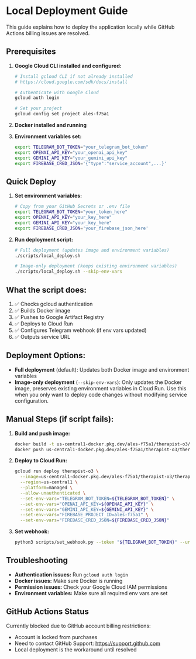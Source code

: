 # Local Deployment Guide

This guide explains how to deploy the application locally while GitHub Actions billing issues are resolved.

## Prerequisites

1. **Google Cloud CLI installed and configured:**
   ```bash
   # Install gcloud CLI if not already installed
   # https://cloud.google.com/sdk/docs/install
   
   # Authenticate with Google Cloud
   gcloud auth login
   
   # Set your project
   gcloud config set project ales-f75a1
   ```

2. **Docker installed and running**

3. **Environment variables set:**
   ```bash
   export TELEGRAM_BOT_TOKEN="your_telegram_bot_token"
   export OPENAI_API_KEY="your_openai_api_key"
   export GEMINI_API_KEY="your_gemini_api_key"
   export FIREBASE_CRED_JSON='{"type":"service_account",...}'
   ```

## Quick Deploy

1. **Set environment variables:**
   ```bash
   # Copy from your GitHub Secrets or .env file
   export TELEGRAM_BOT_TOKEN="your_token_here"
   export OPENAI_API_KEY="your_key_here"
   export GEMINI_API_KEY="your_key_here"
   export FIREBASE_CRED_JSON='your_firebase_json_here'
   ```

2. **Run deployment script:**
   ```bash
   # Full deployment (updates image and environment variables)
   ./scripts/local_deploy.sh
   
   # Image-only deployment (keeps existing environment variables)
   ./scripts/local_deploy.sh --skip-env-vars
   ```

## What the script does:

1. ✅ Checks gcloud authentication
2. ✅ Builds Docker image
3. ✅ Pushes to Google Artifact Registry
4. ✅ Deploys to Cloud Run
5. ✅ Configures Telegram webhook (if env vars updated)
6. ✅ Outputs service URL

## Deployment Options:

- **Full deployment** (default): Updates both Docker image and environment variables
- **Image-only deployment** (`--skip-env-vars`): Only updates the Docker image, preserves existing environment variables in Cloud Run. Use this when you only want to deploy code changes without modifying service configuration.

## Manual Steps (if script fails):

1. **Build and push image:**
   ```bash
   docker build -t us-central1-docker.pkg.dev/ales-f75a1/therapist-o3/therapist-o3:latest .
   docker push us-central1-docker.pkg.dev/ales-f75a1/therapist-o3/therapist-o3:latest
   ```

2. **Deploy to Cloud Run:**
   ```bash
   gcloud run deploy therapist-o3 \
     --image=us-central1-docker.pkg.dev/ales-f75a1/therapist-o3/therapist-o3:latest \
     --region=us-central1 \
     --platform=managed \
     --allow-unauthenticated \
     --set-env-vars="TELEGRAM_BOT_TOKEN=${TELEGRAM_BOT_TOKEN}" \
     --set-env-vars="OPENAI_API_KEY=${OPENAI_API_KEY}" \
     --set-env-vars="GEMINI_API_KEY=${GEMINI_API_KEY}" \
     --set-env-vars="FIREBASE_PROJECT_ID=ales-f75a1" \
     --set-env-vars="FIREBASE_CRED_JSON=${FIREBASE_CRED_JSON}"
   ```

3. **Set webhook:**
   ```bash
   python3 scripts/set_webhook.py --token "${TELEGRAM_BOT_TOKEN}" --url "https://your-service-url"
   ```

## Troubleshooting

- **Authentication issues:** Run `gcloud auth login`
- **Docker issues:** Make sure Docker is running
- **Permission issues:** Check your Google Cloud IAM permissions
- **Environment variables:** Make sure all required env vars are set

## GitHub Actions Status

Currently blocked due to GitHub account billing restrictions:
- Account is locked from purchases
- Need to contact GitHub Support: https://support.github.com
- Local deployment is the workaround until resolved 